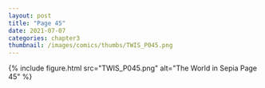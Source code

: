```yaml
---
layout: post
title: "Page 45"
date: 2021-07-07
categories: chapter3
thumbnail: /images/comics/thumbs/TWIS_P045.png
---
```


{% include figure.html src="TWIS_P045.png" alt="The World in Sepia Page 45" %}
